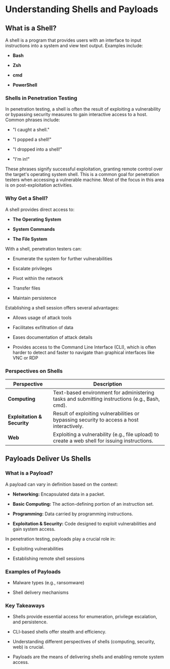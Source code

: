 # Understanding Shells and Payloads

## What is a Shell?

A shell is a program that provides users with an interface to input instructions into a system and view text output. Examples include:

- **Bash**
    
- **Zsh**
    
- **cmd**
    
- **PowerShell**
    

### Shells in Penetration Testing

In penetration testing, a shell is often the result of exploiting a vulnerability or bypassing security measures to gain interactive access to a host. Common phrases include:

- "I caught a shell."
    
- "I popped a shell!"
    
- "I dropped into a shell!"
    
- "I'm in!"
    

These phrases signify successful exploitation, granting remote control over the target's operating system shell. This is a common goal for penetration testers when accessing a vulnerable machine. Most of the focus in this area is on post-exploitation activities.

### Why Get a Shell?

A shell provides direct access to:

- **The Operating System**
    
- **System Commands**
    
- **The File System**
    

With a shell, penetration testers can:

- Enumerate the system for further vulnerabilities
    
- Escalate privileges
    
- Pivot within the network
    
- Transfer files
    
- Maintain persistence
    

Establishing a shell session offers several advantages:

- Allows usage of attack tools
    
- Facilitates exfiltration of data
    
- Eases documentation of attack details
    
- Provides access to the Command Line Interface (CLI), which is often harder to detect and faster to navigate than graphical interfaces like VNC or RDP
    

### Perspectives on Shells

|Perspective|Description|
|---|---|
|**Computing**|Text-based environment for administering tasks and submitting instructions (e.g., Bash, cmd).|
|**Exploitation & Security**|Result of exploiting vulnerabilities or bypassing security to access a host interactively.|
|**Web**|Exploiting a vulnerability (e.g., file upload) to create a web shell for issuing instructions.|

## Payloads Deliver Us Shells

### What is a Payload?

A payload can vary in definition based on the context:

- **Networking:** Encapsulated data in a packet.
    
- **Basic Computing:** The action-defining portion of an instruction set.
    
- **Programming:** Data carried by programming instructions.
    
- **Exploitation & Security:** Code designed to exploit vulnerabilities and gain system access.
    

In penetration testing, payloads play a crucial role in:

- Exploiting vulnerabilities
    
- Establishing remote shell sessions
    

### Examples of Payloads

- Malware types (e.g., ransomware)
    
- Shell delivery mechanisms
    

### Key Takeaways

- Shells provide essential access for enumeration, privilege escalation, and persistence.
    
- CLI-based shells offer stealth and efficiency.
    
- Understanding different perspectives of shells (computing, security, web) is crucial.
    
- Payloads are the means of delivering shells and enabling remote system access.